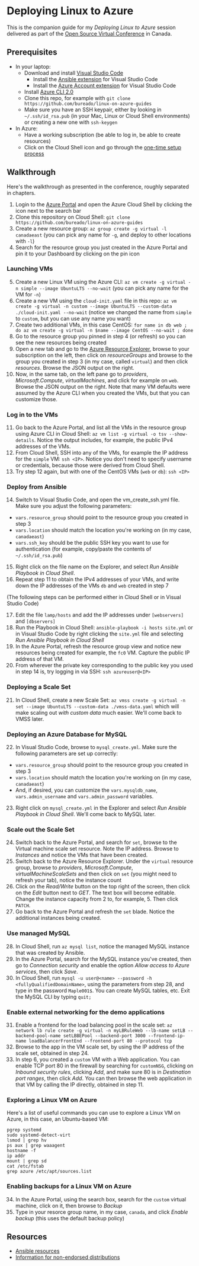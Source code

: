 # Deploying Linux to Azure

This is the companion guide for my *Deploying Linux to Azure* session delivered as part of the [Open Source Virtual Conference](https://info.microsoft.com/CA-AzureOSS-WBNR-FY19-07JUL-24-01OSS-Conference-MASTER-VIRTUAL-EVENT-PROGRAM.html) in Canada.

## Prerequisites

* In your laptop:
  * Download and install [Visual Studio Code](https://code.visualstudio.com/download)
    * Install the [Ansible extension](https://marketplace.visualstudio.com/items?itemName=vscoss.vscode-ansible) for Visual Studio Code
    * Install the [Azure Account extension](https://marketplace.visualstudio.com/items?itemName=ms-vscode.azure-account) for Visual Studio Code
  * Install [Azure CLI 2.0](https://docs.microsoft.com/en-us/cli/azure/install-azure-cli?view=azure-cli-latest)
  * Clone this repo, for example with `git clone https://github.com/bureado/linux-on-azure-guides`
  * Make sure you have an SSH keypair, either by looking in `~/.ssh/id_rsa.pub` (in your Mac, Linux or Cloud Shell environments) or creating a new one with `ssh-keygen`
* In Azure:
  * Have a working subscription (be able to log in, be able to create resources)
  * Click on the Cloud Shell icon and go through the [one-time setup process](https://docs.microsoft.com/en-us/azure/cloud-shell/quickstart)

## Walkthrough

Here's the walkthrough as presented in the conference, roughly separated in chapters.

1. Login to the [Azure Portal](https://portal.azure.com) and open the Azure Cloud Shell by clicking the icon next to the search bar
2. Clone this repository on Cloud Shell: `git clone https://github.com/bureado/linux-on-azure-guides`
3. Create a new resource group: `az group create -g virtual -l canadaeast` (you can pick any name for `-g`, and deploy to other locations with `-l`)
4. Search for the resource group you just created in the Azure Portal and pin it to your Dashboard by clicking on the pin icon

### Launching VMs

5. Create a new Linux VM using the Azure CLI: `az vm create -g virtual -n simple --image UbuntuLTS --no-wait` (you can pick any name for the VM for `-n`)
6. Create a new VM using the `cloud-init.yaml` file in this repo: `az vm create -g virtual -n custom --image UbuntuLTS --custom-data ./cloud-init.yaml --no-wait` (notice we changed the name from `simple` to `custom`, but you can use any name you want)
7. Create two additional VMs, in this case CentOS: `for name in db web ; do az vm create -g virtual -n $name --image CentOS --no-wait ; done`
8. Go to the resource group you pinned in step 4 (or refresh) so you can see the new resources being created
9. Open a new tab and go to the [Azure Resource Explorer](https://resources.azure.com), browse to your subscription on the left, then click on _resourceGroups_ and browse to the group you created in step 3 (in my case, called `virtual`) and then click _resources_. Browse the JSON output on the right.
10. Now, in the same tab, on the left pane go to _providers_, _Microsoft.Compute_, _virtualMachines_, and click for example on `web`. Browse the JSON output on the right. Note that many VM defaults were assumed by the Azure CLI when you created the VMs, but that you can customize those.

### Log in to the VMs

11. Go back to the Azure Portal, and list all the VMs in the resource group using Azure CLI in Cloud Shell: `az vm list -g virtual -o tsv --show-details`. Notice the output includes, for example, the public IPv4 addresses of the VMs.
12. From Cloud Shell, SSH into any of the VMs, for example the IP address for the `simple` VM: `ssh <IP>`. Notice you don't need to specify username or credentials, because those were derived from Cloud Shell.
13. Try step 12 again, but with one of the CentOS VMs (`web` or `db`): `ssh <IP>`

### Deploy from Ansible

14. Switch to Visual Studio Code, and open the vm_create_ssh.yml file. Make sure you adjust the following parameters:
  * `vars.resource_group` should point to the resource group you created in step 3
  * `vars.location` should match the location you're working on (in my case, `canadaeast`)
  * `vars.ssh_key` should be the public SSH key you want to use for authentication (for example, copy/paste the contents of `~/.ssh/id_rsa.pub`)
15. Right click on the file name on the Explorer, and select _Run Ansible Playbook in Cloud Shell_.
16. Repeat step 11 to obtain the IPv4 addresses of your VMs, and write down the IP addresses of the VMs `db` and `web` created in step 7

(The following steps can be performed either in Cloud Shell or in Visual Studio Code)

17. Edit the file `lamp/hosts` and add the IP addresses under `[webservers]` and `[dbservers]`
18. Run the Playbook in Cloud Shell: `ansible-playbook -i hosts site.yml` or in Visual Studio Code by right clicking the `site.yml` file and selecting _Run Ansible Playbook in Cloud Shell_
19. In the Azure Portal, refresh the resource group view and notice new resources being created for example, the `fc0` VM. Capture the public IP address of that VM.
20. From wherever the private key corresponding to the public key you used in step 14 is, try logging in via SSH: `ssh azureuser@<IP>`

### Deploying a Scale Set

21. In Cloud Shell, create a new Scale Set: `az vmss create -g virtual -n set --image UbuntuLTS --custom-data ./vmss-data.yaml` which will make scaling out _with custom data_ much easier. We'll come back to VMSS later.

### Deploying an Azure Database for MySQL

22. In Visual Studio Code, browse to `mysql_create.yml`. Make sure the following parameters are set up correctly:
  * `vars.resource_group` should point to the resource group you created in step 3
  * `vars.location` should match the location you're working on (in my case, `canadaeast`)
  * And, if desired, you can customize the `vars.mysqldb_name`, `vars.admin_username` and `vars.admin_password` variables.
23. Right click on `mysql_create.yml` in the Explorer and select _Run Ansible Playbook in Cloud Shell_. We'll come back to MySQL later.

### Scale out the Scale Set

24. Switch back to the Azure Portal, and search for `set`, browse to the Virtual machine scale set resource. Note the IP address. Browse to *Instances* and notice the VMs that have been created.
25. Switch back to the Azure Resource Explorer. Under the `virtual` resource group, browse to _providers_, _Microsoft.Compute_, _virtualMachineScaleSets_ and then click on `set` (you might need to refresh your tab), notice the instance count
26. Click on the _Read/Write_ button on the top right of the screen, then click on the _Edit_ button next to _GET_. The text box will become editable. Change the instance capacity from 2 to, for example, 5. Then click `PATCH`.
27. Go back to the Azure Portal and refresh the `set` blade. Notice the additional instances being created.

### Use managed MySQL

28. In Cloud Shell, run `az mysql list`, notice the managed MySQL instance that was created by Ansible.
29. In the Azure Portal, search for the MySQL instance you've created, then go to _Connection security_ and enable the option _Allow access to Azure services_, then click _Save_.
30. In Cloud Shell, run `mysql -u user@<name> --password -h <fullyQualifiedDomainName>`, using the parameters from step 28, and type in the password `Maple001$`. You can create MySQL tables, etc. Exit the MySQL CLI by typing `quit;`

### Enable external networking for the demo applications

31. Enable a frontend for the load balancing pool in the scale set: `az network lb rule create -g virtual -n myLBRuleWeb --lb-name setLB --backend-pool-name setLBBEPool --backend-port 3000 --frontend-ip-name loadBalancerFrontEnd --frontend-port 80 --protocol tcp`
32. Browse to the app in the VM scale set, by using the IP address of the scale set, obtained in step 24.
33. In step 6, you created a `custom` VM with a Web application. You can enable TCP port 80 in the firewall by searching for `customNSG`, clicking on _Inbound security rules_, clicking _Add_, and make sure 80 is in _Destination port ranges_, then click _Add_. You can then browse the web application in that VM by calling the IP directly, obtained in step 11.

### Exploring a Linux VM on Azure

Here's a list of useful commands you can use to explore a Linux VM on Azure, in this case, an Ubuntu-based VM:

    pgrep systemd
    sudo systemd-detect-virt
    lsmod | grep hv
    ps aux | grep waaagent
    hostname -f
    ip addr
    mount | grep sd
    cat /etc/fstab
    grep azure /etc/apt/sources.list

### Enabling backups for a Linux VM on Azure

34. In the Azure Portal, using the search box, search for the `custom` virtual machine, click on it, then browse to _Backup_
35. Type in your resorce group name, in my case, `canada`, and click _Enable backup_ (this uses the default backup policy)

## Resources

* [Ansible resources]()
* [Information for non-endorsed distributions]()
